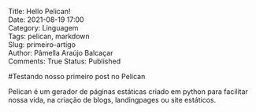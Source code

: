 Title: Hello Pelican!  
Date: 2021-08-19 17:00  
Category: Linguagem  
Tags: pelican, markdown  
Slug: primeiro-artigo  
Author: Pâmella Araújo Balcaçar  
Comments: True
Status: Published

#Testando nosso primeiro post no Pelican

Pelican é um gerador de páginas estáticas criado em python para facilitar nossa vida, na 
criação de blogs, landingpages ou site estáticos.